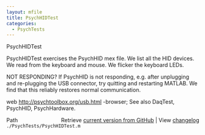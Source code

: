 ```yaml
---
layout: mfile
title: PsychHIDTest
categories:
  - PsychTests
---
```


PsychHIDTest

PsychHIDTest exercises the PsychHID mex file. We list all the HID
devices. We read from the keyboard and mouse. We flicker the keyboard
LEDs.

NOT RESPONDING? If PsychHID is not responding, e.g. after unplugging and
re\-plugging the USB connector, try quitting and restarting MATLAB. We
find that this reliably restores normal communication.

web http://psychtoolbox.org/usb.html \-browser;
See also DaqTest, PsychHID, PsychHardware.


<div class="code_header" style="text-align:right;">
  <span style="float:left;">Path&nbsp;&nbsp;</span> <span class="counter">Retrieve <a href=
  "https://raw.github.com/Psychtoolbox-3/Psychtoolbox-3/beta/./PsychTests/PsychHIDTest.m">current version from GitHub</a> | View <a href=
  "https://github.com/Psychtoolbox-3/Psychtoolbox-3/commits/beta/./PsychTests/PsychHIDTest.m">changelog</a></span>
</div>
<div class="code">
  <code>./PsychTests/PsychHIDTest.m</code>
</div>
